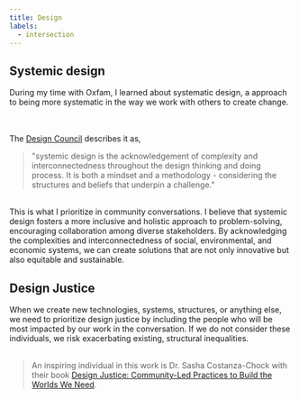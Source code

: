 ```yaml
---
title: Design 
labels: 
  - intersection
---
```


<h2>Systemic design</h2>

<p>During my time with Oxfam, I learned about systematic design, a approach to being more systematic in the way we work with others to create change.

<br><br>
The <a href="https://www.designcouncil.org.uk/our-resources/systemic-design-framework/">Design Council</a> describes it as, 

  >"systemic design is the acknowledgement of complexity and interconnectedness throughout the design thinking and doing process. It is both a mindset and a methodology - considering the structures and beliefs that underpin a challenge." 

<br>
This is what I prioritize in community conversations. I believe that systemic design fosters a more inclusive and holistic approach to problem-solving, encouraging collaboration among diverse stakeholders. By acknowledging the complexities and interconnectedness of social, environmental, and economic systems, we can create solutions that are not only innovative but also equitable and sustainable.

<h2>Design Justice</h2>

<p> When we create new technologies, systems, structures, or anything else, we need to prioritize design justice by including the people who will be most impacted by our work in the conversation. If we do not consider these individuals, we risk exacerbating existing, structural inequalities. 
<br><br> 

  >An inspiring individual in this work is Dr. Sasha Costanza-Chock with their book <a href="https://designjustice.mitpress.mit.edu/">Design Justice: Community-Led Practices to Build the Worlds We Need</a>.